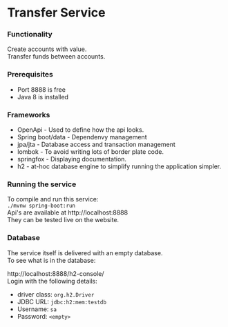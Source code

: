 # Transfer Service
  
### Functionality
Create accounts with value.  
Transfer funds between accounts.
  
### Prerequisites
 - Port 8888 is free  
 - Java 8 is installed  
  
### Frameworks  

 - OpenApi - Used to define how the api looks.
 - Spring boot/data  - Dependenvy management
 - jpa/jta - Database access and transaction management
 - lombok - To avoid writing lots of border plate code.
 - springfox - Displaying documentation.
 - h2 - at-hoc database engine to simplify running the application simpler.
 
### Running the service
To compile and run this service:  
 `./mvnw spring-boot:run`  
Api's are available at http://localhost:8888  
They can be tested live on the website.  

### Database
The service itself is delivered with an empty database.  
To see what is in the database:  
  
http://localhost:8888/h2-console/  
Login with the following details:  
- driver class: `org.h2.Driver`
- JDBC URL: `jdbc:h2:mem:testdb`
- Username: `sa`
- Password: `<empty>`